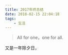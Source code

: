 ```yaml
---
title: 2017年终总结
date: 2018-02-15 22:04:18
tags: 
    - 生活
---
```


> All for one，one for all.

又是一年除夕日，
